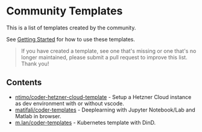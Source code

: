 # Community Templates

This is a list of templates created by the community.

See [Getting Started](./README.md#getting-started) for how to use these templates.

> If you have created a template, see one that's missing or one that's no longer
maintained, please submit a pull request to improve this list. Thank you!

## Contents

- [ntimo/coder-hetzner-cloud-template](https://github.com/ntimo/coder-hetzner-cloud-template) - Setup a Hetzner Cloud instance as dev environment with or without vscode.
- [matifali/coder-templates](https://github.com/matifali/coder-templates) - Deeplearning with Jupyter Notebook/Lab and Matlab in browser. 
- [m.lan/coder-templates](https://gitlab.com/m.lan/coder-templates) - Kubernetes template with DinD.
